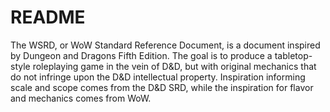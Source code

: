 # README

The WSRD, or WoW Standard Reference Document, is a document inspired by Dungeon and Dragons Fifth Edition. The goal is to produce a tabletop-style roleplaying game in the vein of D&D, but with original mechanics that do not infringe upon the D&D intellectual property. Inspiration informing scale and scope comes from the D&D SRD, while the inspiration for flavor and mechanics comes from WoW.

